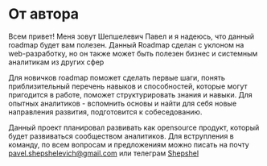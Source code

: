 # От автора

Всем привет! Меня зовут Шепшелевич Павел и я надеюсь, что данный roadmap будет вам полезен. Данный Roadmap сделан с уклоном на web-разработку, но он также может быть полезен бизнес и системным аналитикам из других сфер

Для новичков roadmap поможет сделать первые шаги, понять приблизительный перечень навыков и способностей, которые могут пригодится в работе, поможет структурировать знания и навыки. Для опытных аналитиков - вспомнить основы и найти для себя новые направления развития, подготовится к собеседованию.&#x20;

Данный проект планировал развивать как opensource продукт, который будет развиваться сообществом аналитиков. Для вструпления в команду, по всем вопросам и предложениям можно писать на почту pavel.shepshelevich@gmail.com или телеграм  [Shepshel](http://localhost:5000/u/BoQ38zjPJ3bpDa3f0vPiruhnGuh2 "mention")



